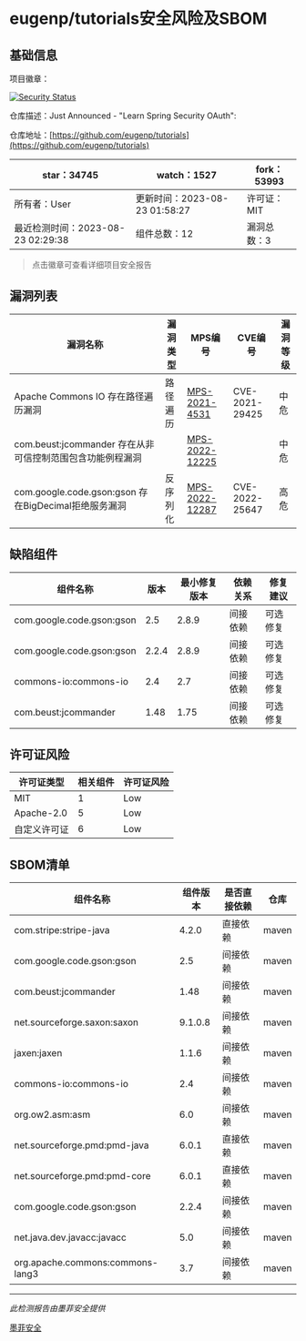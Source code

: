 # eugenp/tutorials安全风险及SBOM

## 基础信息

项目徽章：

[![Security Status](https://www.murphysec.com/platform3/v31/badge/1694047322882531328.svg)](https://www.murphysec.com/console/report/1693685729744809984/1694047322882531328)

仓库描述：Just Announced - "Learn Spring Security OAuth": 

仓库地址：[https://github.com/eugenp/tutorials](https://github.com/eugenp/tutorials)

| star：34745 | watch：1527 | fork：53993 |
| ----------- | -------------- | ------------ |
| 所有者：User | 更新时间：2023-08-23 01:58:27 | 许可证：MIT |
| 最近检测时间：2023-08-23 02:29:38 | 组件总数：12 | 漏洞总数：3 |

> 点击徽章可查看详细项目安全报告



## 漏洞列表

| 漏洞名称 | 漏洞类型 | MPS编号 | CVE编号 | 漏洞等级 |
| ------- | ------ | ------- | ------ | ----- |
|Apache Commons IO 存在路径遍历漏洞|路径遍历|[MPS-2021-4531](https://www.oscs1024.com/hd/MPS-2021-4531)|CVE-2021-29425|中危|
|com.beust:jcommander 存在从非可信控制范围包含功能例程漏洞||[MPS-2022-12225](https://www.oscs1024.com/hd/MPS-2022-12225)||中危|
|com.google.code.gson:gson 存在BigDecimal拒绝服务漏洞|反序列化|[MPS-2022-12287](https://www.oscs1024.com/hd/MPS-2022-12287)|CVE-2022-25647|高危|




## 缺陷组件

| 组件名称 | 版本 | 最小修复版本 | 依赖关系 | 修复建议 |
| -------- | ---- | ------------ | -------- | -------- |
|com.google.code.gson:gson|2.5|2.8.9|间接依赖|可选修复|C:0|H:1|M:0|L:0|
|com.google.code.gson:gson|2.2.4|2.8.9|间接依赖|可选修复|C:0|H:1|M:0|L:0|
|commons-io:commons-io|2.4|2.7|间接依赖|可选修复|C:0|H:0|M:1|L:0|
|com.beust:jcommander|1.48|1.75|间接依赖|可选修复|C:0|H:0|M:1|L:0|




## 许可证风险

| 许可证类型 | 相关组件 | 许可证风险 |
| ---------- | -------- | ---------- |
|MIT|1|Low|
|Apache-2.0|5|Low|
|自定义许可证|6|Low|




## SBOM清单

| 组件名称 | 组件版本 | 是否直接依赖 | 仓库 |
| -------- | -------- | ------------ | ---- |
|com.stripe:stripe-java|4.2.0|直接依赖|maven|
|com.google.code.gson:gson|2.5|间接依赖|maven|
|com.beust:jcommander|1.48|间接依赖|maven|
|net.sourceforge.saxon:saxon|9.1.0.8|间接依赖|maven|
|jaxen:jaxen|1.1.6|间接依赖|maven|
|commons-io:commons-io|2.4|间接依赖|maven|
|org.ow2.asm:asm|6.0|间接依赖|maven|
|net.sourceforge.pmd:pmd-java|6.0.1|直接依赖|maven|
|net.sourceforge.pmd:pmd-core|6.0.1|直接依赖|maven|
|com.google.code.gson:gson|2.2.4|间接依赖|maven|
|net.java.dev.javacc:javacc|5.0|间接依赖|maven|
|org.apache.commons:commons-lang3|3.7|间接依赖|maven|


------

*此检测报告由墨菲安全提供*

[墨菲安全](www.murphysec.com)